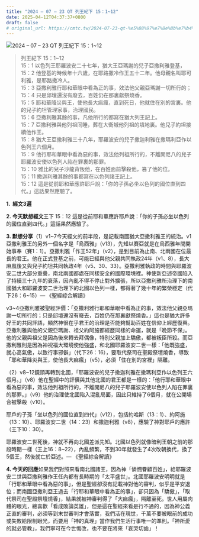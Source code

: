 ```yaml
---
title: "2024 – 07 – 23 QT 列王紀下 15：1~12"
date: 2025-04-12T04:37:37+0800
draft: false
# original_url: https://cmtc.tw/2024-07-23-qt-%e5%88%97%e7%8e%8b%e7%b4%80%e4%b8%8b-15%ef%bc%9a112
---
```


![2024 – 07 – 23 QT 列王紀下 15：1~12](/images/qt.jpg  "2024 – 07 – 23 QT 列王紀下 15：1~12")

> 列王紀下 15：1~12  
> 15：1 以色列王耶羅波安二十七年，猶大王亞瑪謝的兒子亞撒利雅登基，  
> 15：2 他登基的時候年十六歲，在耶路撒冷作王五十二年。他母親名叫耶可利雅，是耶路撒冷人。  
> 15：3 亞撒利雅行耶和華眼中看為正的事，效法他父親亞瑪謝一切所行的；  
> 15：4 只是邱壇還沒有廢去，百姓仍在那裏獻祭燒香。  
> 15：5 耶和華降災與王，使他長大痲瘋，直到死日，他就住在別的宮裏。他的兒子約坦管理家事，治理國民。  
> 15：6 亞撒利雅其餘的事，凡他所行的都寫在猶大列王記上。  
> 15：7 亞撒利雅與他列祖同睡，葬在大衛城他列祖的墳地裏。他兒子約坦接續他作王。  
> 15：8 猶大王亞撒利雅三十八年，耶羅波安的兒子撒迦利雅在撒瑪利亞作以色列王六個月。  
> 15：9 他行耶和華眼中看為惡的事，效法他列祖所行的，不離開尼八的兒子耶羅波安使以色列人陷在罪裏的那罪。  
> 15：10 雅比的兒子沙龍背叛他，在百姓面前擊殺他，篡了他的位。  
> 15：11 撒迦利雅其餘的事都寫在以色列諸王記上。  
> 15：12 這是從前耶和華應許耶戶說：「你的子孫必坐以色列的國位直到四代。」這話果然應驗了。

**1.  經文3遍**

**2. 今天默想經文**王下 15：12 這是從前耶和華應許耶戶說：「你的子孫必坐以色列的國位直到四代。」這話果然應驗了。

**3. 默想分享**（1）v1~7今天經文的前半段，是記載南國猶大亞撒利雅王的統治。v1亞撒利雅王的另外一個名字是「烏西雅」（v13），先知以賽亞就是在烏西雅年間開始事奉（賽1：1）。亞撒利雅「作王52年」（v2），是到目前為止南、北兩國在位最長的君王。他在正式登基之前，可能已經與他父親共同執政24年（v1、8），長大麻風後又與兒子約坦共同執政4年（v5、30、33）。亞撒利雅執政的時間與耶羅波安二世大部分重疊，南北兩國都處在同樣安全的國際環境裡。神使新亞述帝國陷入了持續三十九年的衰落，因內亂不得不停止對外擴張，所以亞撒利雅所治理下的南國猶大和耶羅波安二世治理下的北國以色列一樣，都得著了幾十年的繁榮穩定（代下26：6~15）— 《聖經綜合解讀》

v3~4亞撒利雅被聖經評價：「亞撒利雅行耶和華眼中看為正的事，效法他父親亞瑪謝一切所行的；只是邱壇還沒有廢去，百姓仍在那裏獻祭燒香。」這也是猶大許多好王的共同評語，顯然神很在乎君王的治理是否能夠幫助百姓在信仰上經歷復興。亞撒利雅與他的父親亞瑪謝、祖父約阿施都經歷同樣的命運，就是「晚節不保」。他的父親與祖父是因為後來轉去拜偶像，特別父親加上驕傲，都被叛臣所殺。而亞撒利雅則是因為神祝福大環境使他強盛，和北國耶羅波安二世一樣：「他既強盛，就心高氣傲，以致行事邪僻」（代下26：16），要取代祭司在聖殿祭壇燒香，導致「耶和華降災與王，使他長大痲瘋」（v5），必須「住在別的宮裡」隔離。

（2）v8~12鏡頭再轉到北國，「耶羅波安的兒子撒迦利雅在撒瑪利亞作以色列王六個月。」（v8）他在聖經中的評價與其他北國的君王都是一樣的：「他行耶和華眼中看為惡的事，效法他列祖所行的，不離開尼八的兒子耶羅波安使以色列人陷在罪裏的那罪。」（v9）他的治理使北國陷入混亂局面，因此只維持了6個月，就在公開場合被擊殺（v10）。

耶戶的子孫「坐以色列的國位直到四代」（v12），包括約哈斯（13：1）、約阿施（13：10）、耶羅波安二世（14：23）和撒迦利雅（v8），應驗了神對耶戶的應許（王下10：30）。

耶羅波安二世死後，神就不再向北國差派先知。北國以色列就像暗利王朝之前的那段時期一樣（王上16：8~22），內亂頻繁，不到30年就發生了4次改朝換代，換了5個王，然後就亡於亞述。— 《聖經綜合解讀》

**4. 今天的回應**如果我們對照來看南北國諸王，因為神「憐憫眷顧百姓」，給耶羅波安二世與亞撒利雅作王任內都有長時期的「太平盛世」。北國耶羅波安明明就是「行耶和華眼中看為惡的事」，但是聖經卻沒有記載神對他的審判，似乎是平安退位；而南國亞撒利亞王過去「行耶和華眼中看為正的事」，卻只因為「驕傲」，「取代祭司在聖殿祭壇燒香」，結果就被神審判得了「大痲瘋」，隔離至死。世人用屬肉體的眼光，總喜歡「看成敗論英雄」，但是這在聖經來看是行不通的，因為神公義正直的審判，必須等到末世審判才會落實，我們活在現世，千萬不要被眼前的成功或失敗給限制眼光，而要用「神的真理」當作我們生活行事唯一的準則。「神所愛的就必管教」，我們寧可在今世悔改，也不要在將來「哀哭切齒」！
